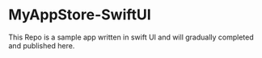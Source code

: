 # MyAppStore-SwiftUI
This Repo is a sample app written in swift UI and will gradually completed and published here.
